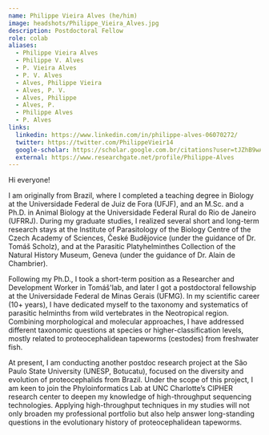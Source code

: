 ```yaml
---
name: Philippe Vieira Alves (he/him)
image: headshots/Philippe_Vieira_Alves.jpg
description: Postdoctoral Fellow
role: colab
aliases:
  - Philippe Vieira Alves
  - Philippe V. Alves
  - P. Vieira Alves
  - P. V. Alves
  - Alves, Philippe Vieira
  - Alves, P. V.
  - Alves, Philippe
  - Alves, P.
  - Philippe Alves
  - P. Alves
links:
  linkedin: https://www.linkedin.com/in/philippe-alves-06070272/
  twitter: https://twitter.com/PhilippeVieir14
  google-scholar: https://scholar.google.com.br/citations?user=tJZhB9wAAAAJ&hl=pt-BR
  external: https://www.researchgate.net/profile/Philippe-Alves
---
```


Hi everyone!

I am originally from Brazil, where I completed a teaching degree in Biology at the Universidade Federal de Juiz de Fora (UFJF), and an M.Sc. and a Ph.D. in Animal Biology at the Universidade Federal Rural do Rio de Janeiro (UFRRJ). During my graduate studies, I realized several short and long-term research stays at the Institute of Parasitology of the Biology Centre of the Czech Academy of Sciences, České Budějovice (under the guidance of Dr. Tomáš Scholz), and at the Parasitic Platyhelminthes Collection of the Natural History Museum, Geneva (under the guidance of Dr. Alain de Chambrier).

Following my Ph.D., I took a short-term position as a Researcher and Development Worker in Tomáš'lab, and later I got a postdoctoral fellowship at the Universidade Federal de Minas Gerais (UFMG). In my scientific career (10+ years), I have dedicated myself to the taxonomy and systematics of parasitic helminths from wild vertebrates in the Neotropical region. Combining morphological and molecular approaches, I have addressed different taxonomic questions at species or higher-classification levels, mostly related to proteocephalidean tapeworms (cestodes) from freshwater fish.

At present, I am conducting another postdoc research project at the São Paulo State University (UNESP, Botucatu), focused on the diversity and evolution of proteocephalids from Brazil. Under the scope of this project, I am keen to join the Phyloinformatics Lab at UNC Charlotte’s CIPHER research center to deepen my knowledge of high-throughput sequencing technologies. Applying high-throughput techniques in my studies will not only broaden my professional portfolio but also help answer long-standing questions in the evolutionary history of proteocephalidean tapeworms.

